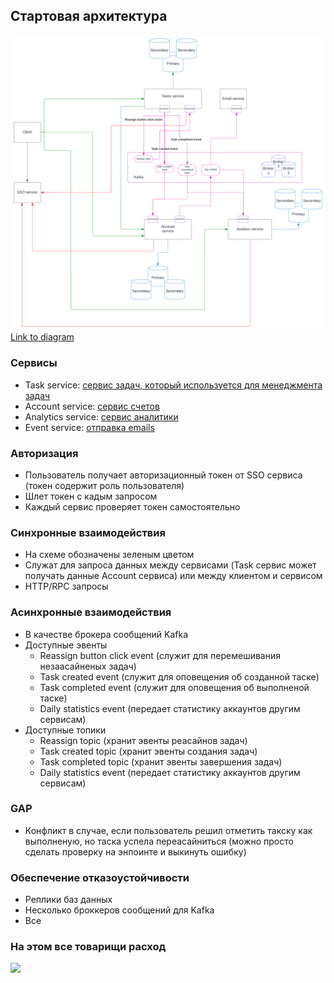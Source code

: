 ## Стартовая архитектура

![](initial-architecture/diagram.png)
[Link to diagram](https://lucid.app/lucidchart/268f8c6b-2bed-4e3f-bc30-5b8a3003e7b6/edit?invitationId=inv_c8d8d940-e20b-4aba-8be3-4679be7bc4e9)

### Сервисы

- Task service: [сервис задач, который используется для менеджмента задач](initial-architecture/services/task-service.md)
- Account service: [сервис счетов](initial-architecture/services/account-service.md)
- Analytics service: [сервис аналитики](initial-architecture/services/analitics-service.md)
- Event service: [отправка emails](initial-architecture/services/email-service.md)

### Авторизация

- Пользователь получает авторизационный токен от SSO сервиса (токен содержит роль пользователя)
- Шлет токен с кадым запросом
- Каждый сервис проверяет токен самостоятельно

### Синхронные взаимодействия

- На схеме обозначены зеленым цветом
- Служат для запроса данных между сервисами (Task сервис может получать данные Account сервиса) или между клиентом и сервисом
- HTTP/RPC запросы

### Асинхронные взаимодействия

- В качестве брокера сообщений Kafka
- Доступные эвенты
  - Reassign button click event (служит для перемешивания незаасайненых задач)
  - Task created event (служит для оповещения об созданной таске)
  - Task completed event (служит для оповещения об выполненой таске)
  - Daily statistics event (передает статистику аккаунтов другим сервисам)
- Доступные топики
  - Reassign topic (хранит эвенты реасайнов задач)
  - Task created topic (хранит эвенты создания задач)
  - Task completed topic (хранит эвенты завершения задач)
  - Daily statistics event (передает статистику аккаунтов другим сервисам)

### GAP

- Конфликт в случае, если пользователь решил отметить такску как выполненую, но таска успела переасайниться (можно просто сделать проверку на энпоинте и выкинуть ошибку)

### Обеспечение отказоустойчивости

- Реплики баз данных
- Несколько броккеров сообщений для Kafka
- Все

### На этом все товарищи расход

![](https://media.giphy.com/media/UUhnOExaUB8BkDUaJn/giphy.gif)
